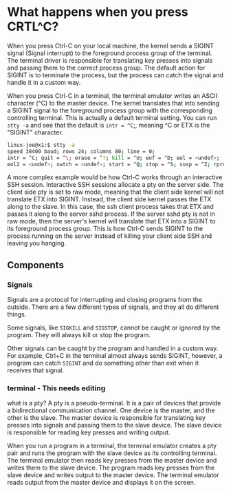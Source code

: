 
# What happens when you press CRTL^C?

When you press Ctrl-C on your local machine, the kernel sends a SIGINT signal (Signal interrupt)  to the foreground process group of the terminal. The terminal driver is responsible for translating key presses into signals and passing them to the correct process group. The default action for SIGINT is to terminate the process, but the process can catch the signal and handle it in a custom way.

When you press Ctrl-C in a terminal, the terminal emulator writes an ASCII character (^C) to the master device. The kernel translates that into sending a SIGINT signal to the foreground process group with the corresponding controlling terminal.  This is actually a default terminal setting. You can run `stty -a` and see that the default is `intr = ^C`;, meaning ^C or ETX is the "SIGINT" character.

```bash line-numbers highlight=3
linux-joe@x1:$ stty -a
speed 38400 baud; rows 24; columns 80; line = 0;
intr = ^C; quit = ^\; erase = ^?; kill = ^U; eof = ^D; eol = <undef>;
eol2 = <undef>; swtch = <undef>; start = ^Q; stop = ^S; susp = ^Z; rprnt = ^R;...
```

A more complex example would be how Ctrl-C works through an interactive SSH session. Interactive SSH sessions allocate a pty on the server side. The client side pty is set to raw mode, meaning that the client side kernel will not translate ETX into SIGINT. Instead, the client side kernel passes the ETX along to the slave. In this case, the ssh client process takes that ETX and passes it along to the server sshd process. If the server sshd pty is not in raw mode, then the server's kernel will translate that ETX into a SIGINT to its foreground process group. This is how Ctrl-C sends SIGINT to the process running on the server instead of killing your client side SSH and leaving you hanging.

## Components

### Signals

Signals are a protocol for interrupting and closing programs from the outside. There are a few different types of signals, and they all do different things.

Some signals, like `SIGKILL` and `SIGSTOP`, cannot be caught or ignored by the program. They will always kill or stop the program.

Other signals can be caught by the program and handled in a custom way. For example, Ctrl+C in the terminal almost always sends SIGINT, however, a program can catch `SIGINT` and do something other than exit when it receives that signal.

### terminal - This needs editing

what is a pty? A pty is a pseudo-terminal. It is a pair of devices that provide a bidirectional communication channel. One device is the master, and the other is the slave. The master device is responsible for translating key presses into signals and passing them to the slave device. The slave device is responsible for reading key presses and writing output.

When you run a program in a terminal, the terminal emulator creates a pty pair and runs the program with the slave device as its controlling terminal. The terminal emulator then reads key presses from the master device and writes them to the slave device. The program reads key presses from the slave device and writes output to the master device. The terminal emulator reads output from the master device and displays it on the screen.
